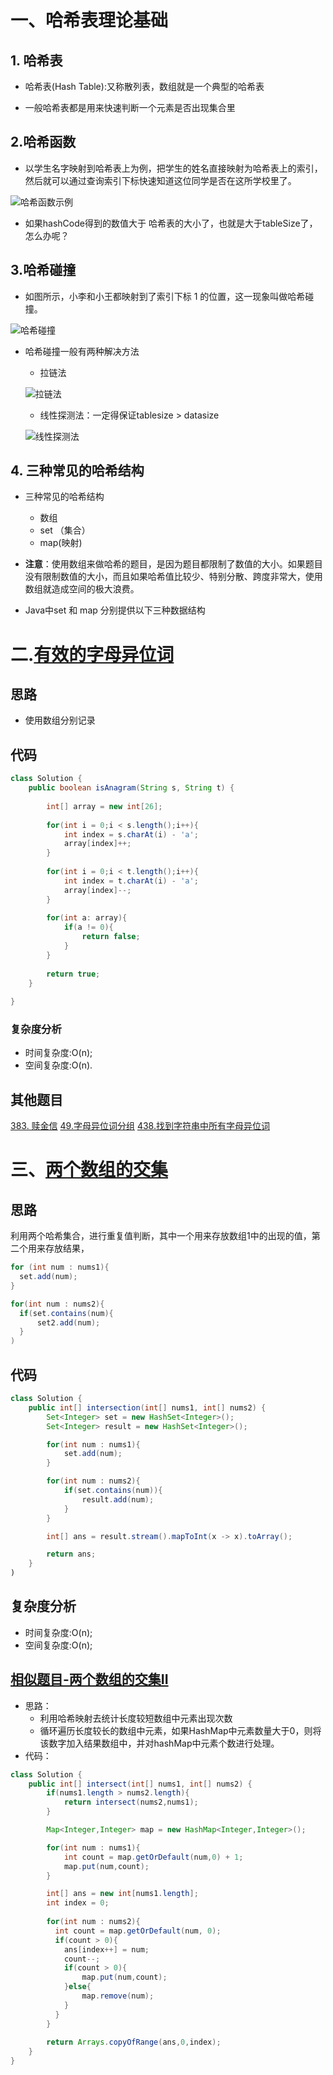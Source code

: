 # 一、哈希表理论基础

## 1. 哈希表

- 哈希表(Hash Table):又称散列表，数组就是一个典型的哈希表

- 一般哈希表都是用来快速判断一个元素是否出现集合里

## 2.哈希函数

- 以学生名字映射到哈希表上为例，把学生的姓名直接映射为哈希表上的索引，然后就可以通过查询索引下标快速知道这位同学是否在这所学校里了。

![哈希函数示例](https://img-blog.csdnimg.cn/2021010423484818.png)

- 如果hashCode得到的数值大于 哈希表的大小了，也就是大于tableSize了，怎么办呢？

## 3.哈希碰撞

- 如图所示，小李和小王都映射到了索引下标 1 的位置，这一现象叫做哈希碰撞。

![哈希碰撞](https://img-blog.csdnimg.cn/2021010423494884.png)

- 哈希碰撞一般有两种解决方法

  - 拉链法
  
  ![拉链法](https://img-blog.csdnimg.cn/20210104235015226.png)

  - 线性探测法：一定得保证tablesize > datasize

  ![线性探测法](https://img-blog.csdnimg.cn/20210104235109950.png)
  
## 4. 三种常见的哈希结构

- 三种常见的哈希结构
  - 数组
  - set （集合）
  - map(映射)

- **注意**：使用数组来做哈希的题目，是因为题目都限制了数值的大小。如果题目没有限制数值的大小，而且如果哈希值比较少、特别分散、跨度非常大，使用数组就造成空间的极大浪费。

- Java中set 和 map 分别提供以下三种数据结构

# 二.[有效的字母异位词](https://leetcode.cn/problems/valid-anagram/)

## 思路


- 使用数组分别记录


##  代码
```java
class Solution {
    public boolean isAnagram(String s, String t) {
    
        int[] array = new int[26];
        
        for(int i = 0;i < s.length();i++){
            int index = s.charAt(i) - 'a';
            array[index]++;
        }
        
        for(int i = 0;i < t.length();i++){
            int index = t.charAt(i) - 'a';
            array[index]--;
        }
        
        for(int a: array){
            if(a != 0){
                return false;
            }
        }
        
        return true;
    }
    
}

```

### 复杂度分析
  - 时间复杂度:O(n);
  - 空间复杂度:O(n).

## 其他题目
[383. 赎金信](https://leetcode.cn/problems/ransom-note/)
[49.字母异位词分组](https://leetcode.cn/problems/group-anagrams/)
[438.找到字符串中所有字母异位词](https://leetcode.cn/problems/find-all-anagrams-in-a-string/)

# 三、[两个数组的交集](https://leetcode.cn/problems/intersection-of-two-arrays/)

## 思路

利用两个哈希集合，进行重复值判断，其中一个用来存放数组1中的出现的值，第二个用来存放结果，

```java
for (int num : nums1){
  set.add(num);
}

for(int num : nums2){
  if(set.contains(num){
      set2.add(num);
  }
)
```

## 代码
```java
class Solution {
    public int[] intersection(int[] nums1, int[] nums2) {
        Set<Integer> set = new HashSet<Integer>();
        Set<Integer> result = new HashSet<Integer>();

        for(int num : nums1){
            set.add(num);
        }

        for(int num : nums2){
            if(set.contains(num)){
                result.add(num);
            }
        }

        int[] ans = result.stream().mapToInt(x -> x).toArray();

        return ans;
    }
)
```

## 复杂度分析
- 时间复杂度:O(n);
- 空间复杂度:O(n);

## [相似题目-两个数组的交集II](https://leetcode.cn/problems/intersection-of-two-arrays-ii/)
- 思路：
  - 利用哈希映射去统计长度较短数组中元素出现次数
  - 循环遍历长度较长的数组中元素，如果HashMap中元素数量大于0，则将该数字加入结果数组中，并对hashMap中元素个数进行处理。
- 代码：
```java
class Solution {
    public int[] intersect(int[] nums1, int[] nums2) {
        if(nums1.length > nums2.length){
            return intersect(nums2,nums1);
        }

        Map<Integer,Integer> map = new HashMap<Integer,Integer>();

        for(int num : nums1){
            int count = map.getOrDefault(num,0) + 1;
            map.put(num,count);
        }

        int[] ans = new int[nums1.length];
        int index = 0;
      
        for(int num : nums2){
          int count = map.getOrDefault(num, 0);
          if(count > 0){
            ans[index++] = num;
            count--;
            if(count > 0){
                map.put(num,count); 
            }else{
                map.remove(num);
            }
          }
        }
        
        return Arrays.copyOfRange(ans,0,index);
    }
}

```
